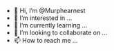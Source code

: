 - 👋 Hi, I’m @Murphearnest
- 👀 I’m interested in ...
- 🌱 I’m currently learning ...
- 💞️ I’m looking to collaborate on ...
- 📫 How to reach me ...

<!---
Murphearnest/Murphearnest is a ✨ special ✨ repository because its `README.md` (this file) appears on your GitHub profile.
You can click the Preview link to take a look at your changes.
--->
